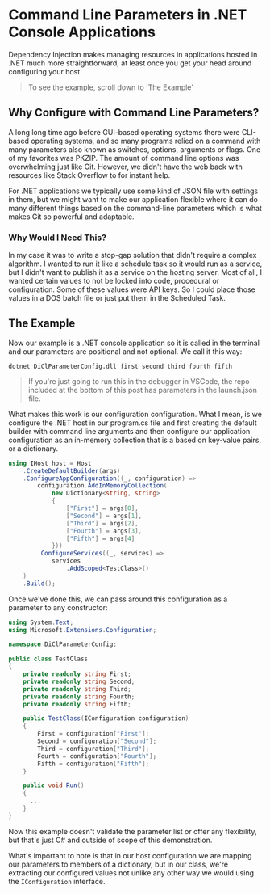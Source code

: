 # Command Line Parameters in .NET Console Applications

Dependency Injection makes managing resources in applications hosted in .NET much more straightforward, at least once you get your head around configuring your host.

> To see the example, scroll down to 'The Example'

## Why Configure with Command Line Parameters?

A long long time ago before GUI-based operating systems there were CLI-based operating systems, and so many programs relied on a command with many parameters also known as switches, options, arguments or flags. One of my favorites was PKZIP. The amount of command line options was overwhelming just like Git. However, we didn't have the web back with resources like Stack Overflow to for instant help.

For .NET applications we typically use some kind of JSON file with settings in them, but we might want to make our application flexible where it can do many different things based on the command-line parameters which is what makes Git so powerful and adaptable.

### Why Would I Need This?

In my case it was to write a stop-gap solution that didn't require a complex algorithm. I wanted to run it like a schedule task so it would run as a service, but I didn't want to publish it as a service on the hosting server. Most of all, I wanted certain values to not be locked into code, procedural or configuration. Some of these values were API keys. So I could place those values in a DOS batch file or just put them in the Scheduled Task.

## The Example

Now our example is a .NET console application so it is called in the terminal and our parameters are positional and not optional. We call it this way:

`dotnet DiClParameterConfig.dll first second third fourth fifth`

> If you're just going to run this in the debugger in VSCode, the repo included at the bottom of this post has parameters in the launch.json file.

What makes this work is our configuration configuration. What I mean, is we configure the .NET host in our program.cs file and first creating the default builder with command line arguments and then configure our application configuration as an in-memory collection that is a based on key-value pairs, or a dictionary.

```csharp
using IHost host = Host
    .CreateDefaultBuilder(args)
    .ConfigureAppConfiguration((_, configuration) =>
        configuration.AddInMemoryCollection(
            new Dictionary<string, string>
            {
                ["First"] = args[0],
                ["Second"] = args[1],
                ["Third"] = args[2],
                ["Fourth"] = args[3],
                ["Fifth"] = args[4]
            }))
        .ConfigureServices((_, services) =>
            services
                .AddScoped<TestClass>()
    )
    .Build();
```

Once we've done this, we can pass around this configuration as a parameter to any constructor:

```csharp
using System.Text;
using Microsoft.Extensions.Configuration;

namespace DiClParameterConfig;

public class TestClass
{
    private readonly string First;
    private readonly string Second;
    private readonly string Third;
    private readonly string Fourth;
    private readonly string Fifth;

    public TestClass(IConfiguration configuration)
    {
        First = configuration["First"];
        Second = configuration["Second"];
        Third = configuration["Third"];
        Fourth = configuration["Fourth"];
        Fifth = configuration["Fifth"];
    }

    public void Run()
    {
      ...
    }
}
```

Now this example doesn't validate the parameter list or offer any flexibility, but that's just C# and outside of scope of this demonstration.

What's important to note is that in our host configuration we are mapping our parameters to members of a dictionary, but in our class, we're extracting our configured values not unlike any other way we would using the `IConfiguration` interface.
